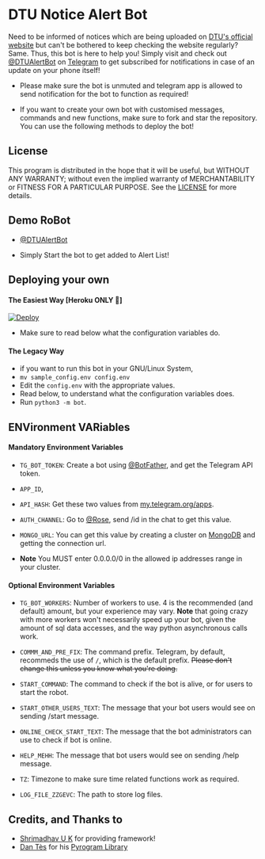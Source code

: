 # DTU Notice Alert Bot

Need to be informed of notices which are being uploaded on [DTU's official website](https://dtu.ac.in) but can't be bothered to keep checking the website regularly? Same. Thus, this bot is here to help you! Simply visit and check out [@DTUAlertBot](https://telegram.dog/DTUAlertBot) on [Telegram](https://telegram.org/) to get subscribed for notifications in case of an update on your phone itself! 

* Please make sure the bot is unmuted and telegram app is allowed to send notification for the bot to function as required!

* If you want to create your own bot with customised messages, commands and new functions, make sure to fork and star the repository. You can use the following methods to deploy the bot!


## License

This program is distributed in the hope that it will be useful, but WITHOUT ANY WARRANTY; without even the implied warranty of MERCHANTABILITY or FITNESS FOR A PARTICULAR PURPOSE. See the [LICENSE](./LICENSE) for more details.


## Demo RoBot

- [@DTUAlertBot](https://telegram.dog/DTUAlertBot)

- Simply Start the bot to get added to Alert List!


## Deploying your own

#### The Easiest Way [Heroku ONLY 👾]

[![Deploy](https://www.herokucdn.com/deploy/button.svg)](https://heroku.com/deploy)

* Make sure to read below what the configuration variables do.

#### The Legacy Way

- if you want to run this bot in your GNU/Linux System,
- `mv sample_config.env config.env`
- Edit the `config.env` with the appropriate values.
- Read below, to understand what the configuration variables does.
- Run `python3 -m bot`.

## ENVironment VARiables

#### Mandatory Environment Variables

* `TG_BOT_TOKEN`: Create a bot using [@BotFather](https://telegram.dog/BotFather), and get the Telegram API token.

* `APP_ID`,
* `API_HASH`: Get these two values from [my.telegram.org/apps](https://my.telegram.org/apps).

* `AUTH_CHANNEL`:
Go to [@Rose](https://telegram.dog/MissRose_bot), send /id in the chat to get this value.

* `MONGO_URL`: You can get this value by creating a cluster on [MongoDB](https://mongodb.com) and getting the connection url.
- __Note__ You MUST enter 0.0.0.0/0 in the allowed ip addresses range in your cluster.

#### Optional Environment Variables

* `TG_BOT_WORKERS`: Number of workers to use. 4 is the recommended (and default) amount, but your experience may vary.
 __Note__ that going crazy with more workers won't necessarily speed up your bot, given the amount of sql data accesses, and the way python asynchronous calls work.

* `COMMM_AND_PRE_FIX`: The command prefix. Telegram, by default, recommeds the use of `/`, which is the default prefix. ~~Please don't change this unless you know what you're doing.~~

* `START_COMMAND`: The command to check if the bot is alive, or for users to start the robot.

* `START_OTHER_USERS_TEXT`: The message that your bot users would see on sending /start message.

* `ONLINE_CHECK_START_TEXT`: The message that the bot administrators can use to check if bot is online.

* `HELP_MEHH`: The message that bot users would see on sending /help message.

* `TZ`: Timezone to make sure time related functions work as required.

* `LOG_FILE_ZZGEVC`: The path to store log files.

## Credits, and Thanks to

* [Shrimadhav U K](https://telegram.dog/SpEcHiDe) for providing framework!
* [Dan Tès](https://telegram.dog/haskell) for his [Pyrogram Library](https://github.com/pyrogram/pyrogram)

